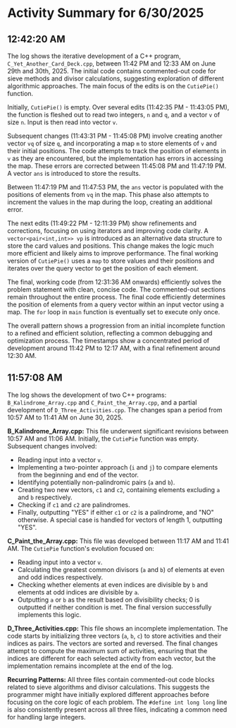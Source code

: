 # Activity Summary for 6/30/2025

## 12:42:20 AM
The log shows the iterative development of a C++ program, `C_Yet_Another_Card_Deck.cpp`, between 11:42 PM and 12:33 AM on June 29th and 30th, 2025.  The initial code contains commented-out code for sieve methods and divisor calculations, suggesting exploration of different algorithmic approaches.  The main focus of the edits is on the `CutiePie()` function.

Initially, `CutiePie()` is empty.  Over several edits (11:42:35 PM - 11:43:05 PM), the function is fleshed out to read two integers, `n` and `q`, and a vector `v` of size `n`.  Input is then read into vector `v`.

Subsequent changes (11:43:31 PM - 11:45:08 PM) involve creating another vector `vq` of size `q`, and incorporating a map `m` to store elements of `v` and their initial positions.  The code attempts to track the position of elements in `v` as they are encountered, but the implementation has errors in accessing the map. These errors are corrected between 11:45:08 PM and 11:47:19 PM.  A vector `ans` is introduced to store the results.

Between 11:47:19 PM and 11:47:53 PM, the `ans` vector is populated with the positions of elements from `vq` in the map. This phase also attempts to increment the values in the map during the loop, creating an additional error.

The next edits (11:49:22 PM - 12:11:39 PM) show refinements and corrections, focusing on using iterators and improving code clarity. A `vector<pair<int,int>> vp` is introduced as an alternative data structure to store the card values and positions. This change makes the logic much more efficient and likely aims to improve performance.  The final working version of `CutiePie()` uses a `map` to store values and their positions and iterates over the query vector to get the position of each element.

The final, working code (from 12:31:36 AM onwards) efficiently solves the problem statement with clean, concise code.  The commented-out sections remain throughout the entire process. The final code efficiently determines the position of elements from a query vector within an input vector using a map. The `for` loop in `main` function is eventually set to execute only once.

The overall pattern shows a progression from an initial incomplete function to a refined and efficient solution, reflecting a common debugging and optimization process.  The timestamps show a concentrated period of development around 11:42 PM to 12:17 AM, with a final refinement around 12:30 AM.


## 11:57:08 AM
The log shows the development of two C++ programs: `B_Kalindrome_Array.cpp` and `C_Paint_the_Array.cpp`, and a partial development of `D_Three_Activities.cpp`.  The changes span a period from 10:57 AM to 11:41 AM on June 30, 2025.

**B_Kalindrome_Array.cpp:** This file underwent significant revisions between 10:57 AM and 11:06 AM.  Initially, the `CutiePie` function was empty.  Subsequent changes involved:

* Reading input into a vector `v`.
* Implementing a two-pointer approach (`i` and `j`) to compare elements from the beginning and end of the vector.
* Identifying potentially non-palindromic pairs (`a` and `b`).
* Creating two new vectors, `c1` and `c2`, containing elements excluding `a` and `b` respectively.
* Checking if `c1` and `c2` are palindromes.
* Finally, outputting "YES" if either `c1` or `c2` is a palindrome, and "NO" otherwise.  A special case is handled for vectors of length 1, outputting "YES".


**C_Paint_the_Array.cpp:** This file was developed between 11:17 AM and 11:41 AM. The `CutiePie` function's evolution focused on:

* Reading input into a vector `v`.
* Calculating the greatest common divisors (`a` and `b`) of elements at even and odd indices respectively.
* Checking whether elements at even indices are divisible by `b` and elements at odd indices are divisible by `a`.
* Outputting `a` or `b` as the result based on divisibility checks; 0 is outputted if neither condition is met.  The final version successfully implements this logic.


**D_Three_Activities.cpp:** This file shows an incomplete implementation.  The code starts by initializing three vectors (`a`, `b`, `c`) to store activities and their indices as pairs. The vectors are sorted and reversed.  The final changes attempt to compute the maximum sum of activities, ensuring that the indices are different for each selected activity from each vector, but the implementation remains incomplete at the end of the log.


**Recurring Patterns:**  All three files contain commented-out code blocks related to sieve algorithms and divisor calculations.  This suggests the programmer might have initially explored different approaches before focusing on the core logic of each problem. The `#define int long long` line is also consistently present across all three files, indicating a common need for handling large integers.

